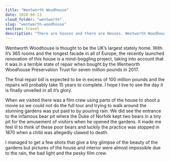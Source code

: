 ```yaml
---
title: "Wentworth Woodhouse"
date: 2020-04-13
cloud_folder: "wentworth"
slug: "wentworth-woodhouse"
section: travel
description: "There are houses and there are Houses. Wentworth Woodhouse is one of the latter. Ongoing renovations and a poorly timed film crew stopped me from getting good shots of the house and interior, but I did manage to snap a glimpse of the stately gardens."
---
```


Wentworth Woodhouse is thought to be the UK’s largest stately home. With it’s 365 rooms and the
longest facade in all of Europe, the recently launched renovation of this house is a mind-boggling
project, taking into account that it was in a terrible state of repair when bought by the Wentworth
Woodhouse Preservation Trust for seven million pounds in 2017.

The final repair bill is expected to be in excess of 100 million pounds and the repairs will probably take 15 years to complete. I hope I live to see the day it is finally unveiled in all it’s glory.

When we visited there was a film crew using parts of the house to shoot a movie so we could not
do the full tour and trying to walk around the stunning gardens was put paid to by pouring rain.
We did see the entrance to the infamous bear pit where the Duke of Norfolk kept two bears in a
tiny pit for the amusement of visitors when he opened the gardens. It made me feel ill to think of
these poor bears and luckily the practice was stopped in 1870 when a child was allegedly clawed
to death.

I managed to get a few shots that give a tiny glimpse of the beauty of the gardens but pictures of
the house and interior were almost impossible due to the rain, the bad light and the pesky film
crew.
